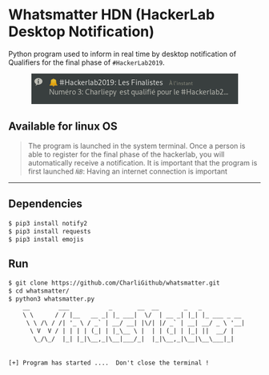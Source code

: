 # Whatsmatter HDN (HackerLab Desktop Notification)

Python program used to inform in real time by desktop notification of Qualifiers for the final phase of ```#HackerLab2019```.

<center><img src="Whatsmatter-about.png" /></center>

## Available for linux OS  
> The program is launched in the system terminal. Once a person is able to register for the final phase of the hackerlab, you will automatically receive a notification. It is important that the program is first launched
*```ǸB```*: Having an internet connection is important
---
## Dependencies
```console
$ pip3 install notify2  
$ pip3 install requests  
$ pip3 install emojis  
```
## Run
```console
$ git clone https://github.com/CharliGithub/whatsmatter.git
$ cd whatsmatter/
$ python3 whatsmatter.py 
    __        ___           _       __  __       _   _            
    \ \      / / |__   __ _| |_ ___|  \/  | __ _| |_| |_ ___ _ __ 
     \ \ /\ / /| '_ \ / _` | __/ __| |\/| |/ _` | __| __/ _ \ '__|
      \ V  V / | | | | (_| | |_\__ \ |  | | (_| | |_| ||  __/ |   
       \_/\_/  |_| |_|\__,_|\__|___/_|  |_|\__,_|\__|\__\___|_|   
                                                                  
    
[+] Program has started ....  Don't close the terminal !
```

